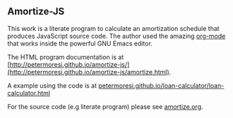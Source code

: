 Amortize-JS
--
This work is a literate program to calculate an amortization schedule that produces JavaScript source code. The author used the amazing [org-mode](http://org-mode.org) that works inside the powerful GNU Emacs editor.

The HTML program documentation is at [http://petermoresi.github.io/amortize-js/](http://petermoresi.github.io/amortize-js/amortize.html).

A example using the code is at [petermoresi.github.io/loan-calculator/loan-calculator.html](http://petermoresi.github.io/amortize-js/loan-calculator.html)

For the source code (e.g literate program) please see [amortize.org](./amortize.org). 
